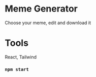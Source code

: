 # Meme Generator

Choose your meme, edit and download it

# Tools

React,
Tailwind

### `npm start`

